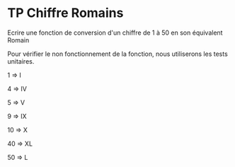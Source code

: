 # TP Chiffre Romains

Ecrire une fonction de conversion d'un chiffre de 1 à 50 en son équivalent Romain

Pour vérifier le non fonctionnement de la fonction, nous utiliserons les tests unitaires.

1 => I

4 => IV

5 => V

9 => IX

10 => X

40 => XL

50 => L